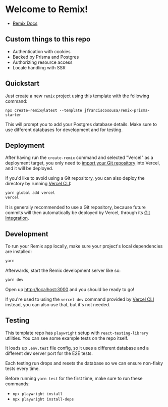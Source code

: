 # Welcome to Remix!

- [Remix Docs](https://remix.run/docs)

## Custom things to this repo

- Authentication with cookies
- Backed by Prisma and Postgres
- Authorizing resource access
- Locale handling with SSR

## Quickstart

Just create a new `remix` project using this template with the following command:

```
npx create-remix@latest --template jfranciscosousa/remix-prisma-starter
```

This will prompt you to add your Postgres database details. Make sure to use different databases for development and for testing.

## Deployment

After having run the `create-remix` command and selected "Vercel" as a deployment target, you only need to [import your Git repository](https://vercel.com/new) into Vercel, and it will be deployed.

If you'd like to avoid using a Git repository, you can also deploy the directory by running [Vercel CLI](https://vercel.com/cli):

```sh
yarn global add vercel
vercel
```

It is generally recommended to use a Git repository, because future commits will then automatically be deployed by Vercel, through its [Git Integration](https://vercel.com/docs/concepts/git).

## Development

To run your Remix app locally, make sure your project's local dependencies are installed:

```sh
yarn
```

Afterwards, start the Remix development server like so:

```sh
yarn dev
```

Open up [http://localhost:3000](http://localhost:3000) and you should be ready to go!

If you're used to using the `vercel dev` command provided by [Vercel CLI](https://vercel.com/cli) instead, you can also use that, but it's not needed.

## Testing

This template repo has `playwright` setup with `react-testing-library` utilities. You can see some example tests on the repo itself.

It loads up `.env.test` file config, so it uses a different database and a different dev server port for the E2E tests.

Each testing run drops and resets the database so we can ensure non-flaky tests every time.

Before running `yarn test` for the first time, make sure to run these commands:
- `npx playwright install`
- `npx playwright install-deps`

